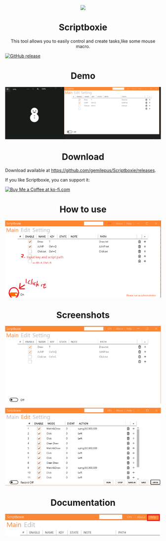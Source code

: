<p align="center">
<img align="center" src="Metro/package.ico" />
</p>

<h1 align="center">Scriptboxie</h1>
<p align="center">This tool allows you to easily control and create tasks,like some mouse macro.</p>

[![GitHub release](https://img.shields.io/github/release/gemilepus/Scriptboxie.svg)](https://github.com/gemilepus/Scriptboxie/releases) 

<h1 align="center">Demo</h1>
<p align="center">
 <img align="center" alt="Edit" src="test.gif" />
</p>

<h1 align="center">Download</h1>

Download available at <https://github.com/gemilepus/Scriptboxie/releases>.

If you like Scriptboxie, you can support it:

<a href='https://ko-fi.com/R6R8IQ1MD' target='_blank'><img height='36' style='border:0px;height:36px;' src='https://storage.ko-fi.com/cdn/kofi2.png?v=3' border='0' alt='Buy Me a Coffee at ko-fi.com' /></a>

<h1 align="center">How to use</h1>
<p align="center">
 <img align="center" alt="Main" src="doc1.png" />
</p>

<h1 align="center">Screenshots</h1>
<p align="center">
 <img align="center" alt="Main" src="cover.png" />
</p>
<p align="center">
 <img align="center" alt="Edit" src="cover2.png" />
</p>

<h1 align="center">Documentation</h1>
<p align="center">
 <img align="center" alt="Edit" src="documentation.png" />
</p>



